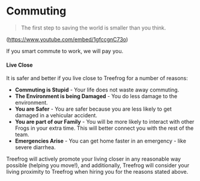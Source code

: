 # Commuting

> The first step to saving the world is smaller than you think.

(https://www.youtube.com/embed/1gfccgnC73o)

If you smart commute to work, we will pay you.



#### Live Close

It is safer and better if you live close to Treefrog for a number of reasons:

- **Commuting is Stupid** - Your life does not waste away commuting.
- **The Environment is being Damaged** - You do less damage to the environment.
- **You are Safer** - You are safer because you are less likely to get damaged in a vehicular accident.
- **You are part of our Family** - You will be more likely to interact with other Frogs in your extra time. This will better connect you with the rest of the team.
- **Emergencies Arise** - You can get home faster in an emergency - like severe diarrhea.

Treefrog will actively promote your living closer in any reasonable way possible (helping you move!), and additionally, Treefrog will consider your living proximity to Treefrog when hiring you for the reasons stated above.



